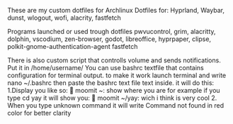 These are my custom dotfiles for Archlinux
Dotfiles for:
Hyprland,
Waybar,
dunst,
wlogout,
wofi,
alacrity,
fastfetch

Programs launched or used trough dotfiles
pwvucontrol,
grim,
alacritty,
dolphin,
vscodium,
zen-browser,
godot,
libreoffice,
hyprpaper,
clipse,
polkit-gnome-authentication-agent
fastfetch

There is also custom script that controlls volume and sends notifications. Put it in /home/username/
You can use bashrc textfile that contains configuration for terminal output.
to make it work launch terminal and write nano ~/.bashrc
then paste the bashrc text file text inside.
it will do this: 
1.Display you like so:  moomit ~:
show where you are for example if you type cd yay it will show you:  moomit ~/yay: wich i think is very cool
2. When you type unknown command it will write Command not found in red color for better clarity
